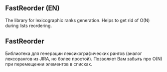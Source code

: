 ## FastReorder (EN)

The library for lexicographic ranks generation. 
Helps to get rid of O(N) during lists reordering.

## FastReorder

Библиотека для генерации лексикографических рангов (аналог лексорангов из JIRA, но более простой).
Позволяет Вам забыть про O(N) при перемещении элементов в списках.